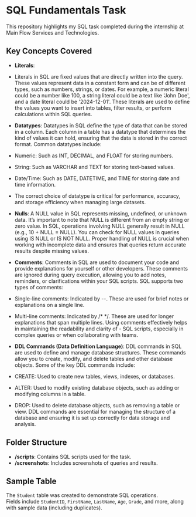 # SQL Fundamentals Task  

This repository highlights my SQL task completed during the internship at Main Flow Services and Technologies.  

## Key Concepts Covered  
- **Literals**:
- Literals in SQL are fixed values that are directly written into the query. These values represent data in a constant form and can be of different types, such as numbers, strings, or dates. For example, a numeric literal could be a number like 100, a string literal could be a text like 'John Doe', and a date literal could be '2024-12-01'. These literals are used to define the values you want to insert into tables, filter results, or perform calculations within SQL queries.

- **Datatypes**:
Datatypes in SQL define the type of data that can be stored in a column. Each column in a table has a datatype that determines the kind of values it can hold, ensuring that the data is stored in the correct format. Common datatypes include:
- Numeric: Such as INT, DECIMAL, and FLOAT for storing numbers.
- String: Such as VARCHAR and TEXT for storing text-based values.
- Date/Time: Such as DATE, DATETIME, and TIME for storing date and time information.
- The correct choice of datatype is critical for performance, accuracy, and storage efficiency when managing large datasets.

- **Nulls**:
A NULL value in SQL represents missing, undefined, or unknown data. It’s important to note that NULL is different from an empty string or zero value. In SQL, operations involving NULL generally result in NULL (e.g., 10 + NULL = NULL). You can check for NULL values in queries using IS NULL or IS NOT NULL. Proper handling of NULL is crucial when working with incomplete data and ensures that queries return accurate results despite missing values.

- **Comments**:
Comments in SQL are used to document your code and provide explanations for yourself or other developers. These comments are ignored during query execution, allowing you to add notes, reminders, or clarifications within your SQL scripts. SQL supports two types of comments:
- Single-line comments: Indicated by --. These are used for brief notes or explanations on a single line.
- Multi-line comments: Indicated by /* */. These are used for longer explanations that span multiple lines. Using comments effectively helps in maintaining the readability and clarity of - SQL scripts, especially in complex queries or when collaborating with teams.

- **DDL Commands (Data Definition Language)**:
DDL commands in SQL are used to define and manage database structures. These commands allow you to create, modify, and delete tables and other database objects. Some of the key DDL commands include:
- CREATE: Used to create new tables, views, indexes, or databases.
- ALTER: Used to modify existing database objects, such as adding or modifying columns in a table.
- DROP: Used to delete database objects, such as removing a table or view. DDL commands are essential for managing the structure of a database and ensuring it is set up correctly for data storage and analysis.

## Folder Structure  
- **/scripts**: Contains SQL scripts used for the task.  
- **/screenshots**: Includes screenshots of queries and results.  

## Sample Table  
The `Student` table was created to demonstrate SQL operations.  
Fields include `StudentID`, `FirstName`, `LastName`, `Age`, `Grade`, and more, along with sample data (including duplicates).  
